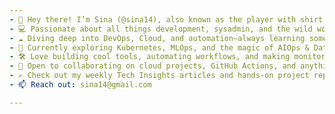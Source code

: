 ```yaml
---
- 👋 Hey there! I’m Sina (@sina14), also known as the player with shirt no. 14 😄
- 💻 Passionate about all things development, sysadmin, and the wild world of computer science!
- ☁️ Diving deep into DevOps, Cloud, and automation—always learning something new!
- 🚀 Currently exploring Kubernetes, MLOps, and the magic of AIOps & DataOps.
- 🛠️ Love building cool tools, automating workflows, and making monitoring smarter (event forecasting is my jam).
- 🤝 Open to collaborating on cloud projects, GitHub Actions, and anything techy.
- ✍️ Check out my weekly Tech Insights articles and hands-on project repos!
- 📫 Reach out: sina14@gmail.com 

---
```

